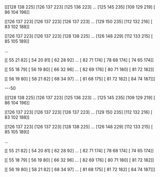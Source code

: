 [[[128 138 225]
  [126 137 223]
  [125 136 223]
  ...
  [125 145 235]
  [109 129 219]
  [ 86 104 196]]

 [[126 137 223]
  [126 137 223]
  [126 137 223]
  ...
  [129 150 235]
  [112 132 216]
  [ 83 102 188]]

 [[126 137 223]
  [126 137 223]
  [128 138 225]
  ...
  [126 148 229]
  [112 133 215]
  [ 85 105 189]]

 ...

 [[ 55  21  82]
  [ 54  20  81]
  [ 62  28  92]
  ...
  [ 82  71 174]
  [ 78  68 174]
  [ 74  65 174]]

 [[ 55  18  79]
  [ 56  19  80]
  [ 66  32  96]
  ...
  [ 82  69 176]
  [ 80  71 180]
  [ 81  72 182]]

 [[ 56  19  80]
  [ 58  21  82]
  [ 68  34  97]
  ...
  [ 81  68 175]
  [ 81  72 182]
  [ 84  74 187]]]


---50

[[[128 138 225]
  [126 137 223]
  [125 136 223]
  ...
  [125 145 235]
  [109 129 219]
  [ 86 104 196]]

 [[126 137 223]
  [126 137 223]
  [126 137 223]
  ...
  [129 150 235]
  [112 132 216]
  [ 83 102 188]]

 [[126 137 223]
  [126 137 223]
  [128 138 225]
  ...
  [126 148 229]
  [112 133 215]
  [ 85 105 189]]

 ...

 [[ 55  21  82]
  [ 54  20  81]
  [ 62  28  92]
  ...
  [ 82  71 174]
  [ 78  68 174]
  [ 74  65 174]]

 [[ 55  18  79]
  [ 56  19  80]
  [ 66  32  96]
  ...
  [ 82  69 176]
  [ 80  71 180]
  [ 81  72 182]]

 [[ 56  19  80]
  [ 58  21  82]
  [ 68  34  97]
  ...
  [ 81  68 175]
  [ 81  72 182]
  [ 84  74 187]]]